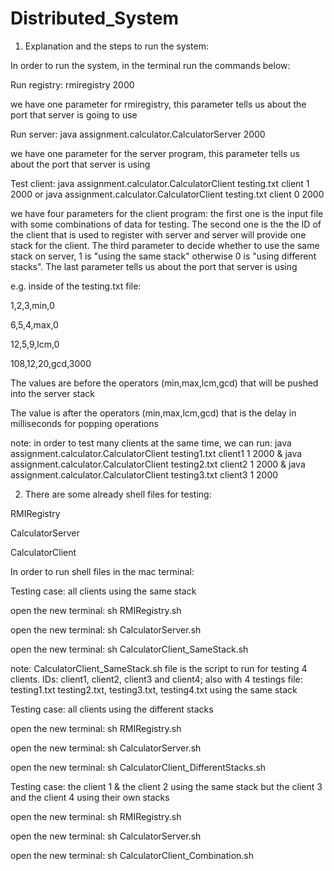 # Distributed_System
1) Explanation and the steps to run the system:

In order to run the system, in the terminal run the commands below:

Run registry: rmiregistry 2000

we have one parameter for rmiregistry, this parameter tells us about the port that server is going to use

Run server: java assignment.calculator.CalculatorServer 2000 

we have one parameter for the server program, this parameter tells us about the port that server is using 

Test client: java assignment.calculator.CalculatorClient testing.txt client 1 2000 
			or java assignment.calculator.CalculatorClient testing.txt client 0 2000


we have four parameters for the client program: the first one is the input file with some combinations of data for testing. The second one is the the ID of the client that is used to register with server and server will provide one stack for the client. The third parameter to decide whether to use the same stack on server, 1 is "using the same stack" otherwise 0 is "using different stacks". The last parameter tells us about the port that server is using

e.g. inside of the testing.txt file:

1,2,3,min,0

6,5,4,max,0

12,5,9,lcm,0

108,12,20,gcd,3000

The values are before the operators (min,max,lcm,gcd) that will be pushed into the server stack

The value is after the operators (min,max,lcm,gcd) that is the delay in milliseconds for popping operations 

note: in order to test many clients at the same time, we can run: 
java assignment.calculator.CalculatorClient testing1.txt client1 1 2000 & java assignment.calculator.CalculatorClient testing2.txt client2  1 2000 & java assignment.calculator.CalculatorClient testing3.txt client3 1 2000

2) There are some already shell files for testing:
   
RMIRegistry

CalculatorServer

CalculatorClient

In order to run shell files in the mac terminal:

Testing case: all clients using the same stack

open the new terminal: sh RMIRegistry.sh

open the new terminal: sh CalculatorServer.sh

open the new terminal: sh CalculatorClient_SameStack.sh

note: CalculatorClient_SameStack.sh file is the script to run for testing 4 clients.
IDs: client1, client2, client3 and client4; also with 4 testings file: testing1.txt
testing2.txt, testing3.txt, testing4.txt using the same stack 

Testing case: all clients using the different stacks

open the new terminal: sh RMIRegistry.sh

open the new terminal: sh CalculatorServer.sh

open the new terminal: sh CalculatorClient_DifferentStacks.sh

Testing case:  the client 1 & the client 2 using the same stack but the client 3 and the client 4 using their own stacks

open the new terminal: sh RMIRegistry.sh

open the new terminal: sh CalculatorServer.sh

open the new terminal: sh CalculatorClient_Combination.sh



